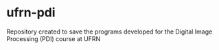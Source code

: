 # ufrn-pdi
Repository created to save the programs developed for the Digital Image Processing (PDI) course at UFRN
